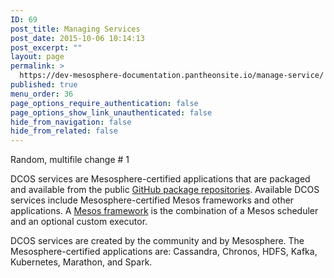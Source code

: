 ```yaml
---
ID: 69
post_title: Managing Services
post_date: 2015-10-06 10:14:13
post_excerpt: ""
layout: page
permalink: >
  https://dev-mesosphere-documentation.pantheonsite.io/manage-service/
published: true
menu_order: 36
page_options_require_authentication: false
page_options_show_link_unauthenticated: false
hide_from_navigation: false
hide_from_related: false
---
```

Random, multifile change # 1

DCOS services are Mesosphere-certified applications that are packaged and available from the public [GitHub package repositories][1]. Available DCOS services include Mesosphere-certified Mesos frameworks and other applications. A [Mesos framework][2] is the combination of a Mesos scheduler and an optional custom executor.

DCOS services are created by the community and by Mesosphere. The Mesosphere-certified applications are: Cassandra, Chronos, HDFS, Kafka, Kubernetes, Marathon, and Spark.

 [1]: /administration/universe/
 [2]: http://mesos.apache.org/documentation/latest/frameworks/